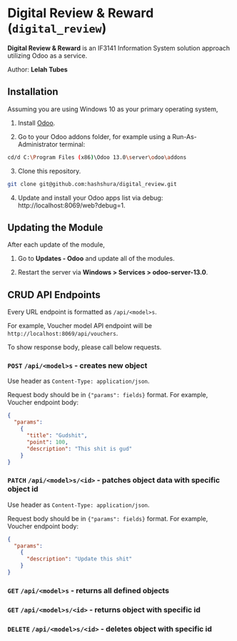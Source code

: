 # Digital Review & Reward (`digital_review`)

**Digital Review & Reward** is an IF3141 Information System solution approach utilizing Odoo as a service.

Author: **Lelah Tubes**

## Installation

Assuming you are using Windows 10 as your primary operating system,

1. Install [Odoo](https://www.odoo.com/id_ID/page/download).

2. Go to your Odoo addons folder, for example using a Run-As-Administrator terminal:

```bash
cd/d C:\Program Files (x86)\Odoo 13.0\server\odoo\addons
```

3. Clone this repository.

```bash
git clone git@github.com:hashshura/digital_review.git
```

4. Update and install your Odoo apps list via debug: http://localhost:8069/web?debug=1.

## Updating the Module

After each update of the module,

1. Go to **Updates - Odoo** and update all of the modules.

2. Restart the server via **Windows > Services > odoo-server-13.0**.

## CRUD API Endpoints

Every URL endpoint is formatted as `/api/<model>s`.

For example, Voucher model API endpoint will be `http://localhost:8069/api/vouchers`.

To show response body, please call below requests.

### `POST` `/api/<model>s` - creates new object

Use header as `Content-Type: application/json`.

Request body should be in `{"params": fields}` format. For example, Voucher endpoint body:

```json
{
  "params":
    {
      "title": "Gudshit",
      "point": 100,
      "description": "This shit is gud"
    }
}
```

### `PATCH` `/api/<model>s/<id>` - patches object data with specific object id

Use header as `Content-Type: application/json`.

Request body should be in `{"params": fields}` format. For example, Voucher endpoint body:

```json
{
  "params":
    {
      "description": "Update this shit"
    }
}
```

### `GET` `/api/<model>s` - returns all defined objects

### `GET` `/api/<model>s/<id>` - returns object with specific id

### `DELETE` `/api/<model>s/<id>` - deletes object with specific id

